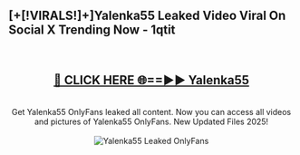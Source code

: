<h2>[+[!VIRALS!]+]Yalenka55 Leaked Video Viral On Social X Trending Now - 1qtit</h2>
<br>
<div align="center">
<h2><a href="https://libra.edu.pl?Yalenka55" rel="nofollow">🔴 CLICK HERE 🌐==►► Yalenka55</a></h2>
<br>
Get Yalenka55 OnlyFans leaked all content. Now you can access all videos and pictures of Yalenka55 OnlyFans. New Updated Files 2025!
<br>
<br>
<a href="https://libra.edu.pl?Yalenka55" rel="nofollow" data-target="animated-image.originalLink"><img src="https://i.ibb.co.com/WyWwxjT/player-gif2.gif" alt="Yalenka55 Leaked OnlyFans" style="max-width: 100%; display: inline-block;" data-target="animated-image.originalImage"></a>
</div>
<br>